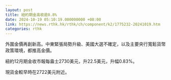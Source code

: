 ```yaml
---
layout: post
title: 紐約期金高收逾0.8%
date: 2024-10-19 05:10:19.000000000 +08:00
link: https://news.rthk.hk/rthk/ch/component/k2/1775232-20241019.htm
categories: rthk
---
```


外圍金價再創新高。中東緊張局勢升級、美國大選不確定，以及主要央行寬鬆貨幣政策環境，都推高金價。

紐約12月期金收市報每盎士2730美元，升22.5美元，升幅0.83%。

現貨金較早時在2722美元附近。
